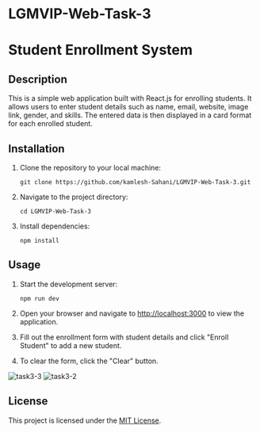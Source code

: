 # LGMVIP-Web-Task-3

# Student Enrollment System

## Description

This is a simple web application built with React.js for enrolling students. It allows users to enter student details such as name, email, website, image link, gender, and skills. The entered data is then displayed in a card format for each enrolled student.

## Installation

1. Clone the repository to your local machine:

   ```
   git clone https://github.com/kamlesh-Sahani/LGMVIP-Web-Task-3.git
   ```

2. Navigate to the project directory:

   ```
   cd LGMVIP-Web-Task-3
   ```

3. Install dependencies:

   ```
   npm install
   ```

## Usage

1. Start the development server:

   ```
   npm run dev
   ```

2. Open your browser and navigate to [http://localhost:3000](http://localhost:3000) to view the application.

3. Fill out the enrollment form with student details and click "Enroll Student" to add a new student.

4. To clear the form, click the "Clear" button.


![task3-3](https://github.com/kamlesh-Sahani/LGMVIP-Web-Task-3/assets/126887367/f906bda5-d927-4956-943a-f647b132446f)
![task3-2](https://github.com/kamlesh-Sahani/LGMVIP-Web-Task-3/assets/126887367/ab236655-80bd-4ec3-b466-1a20be0efed2)


## License

This project is licensed under the [MIT License](LICENSE).
